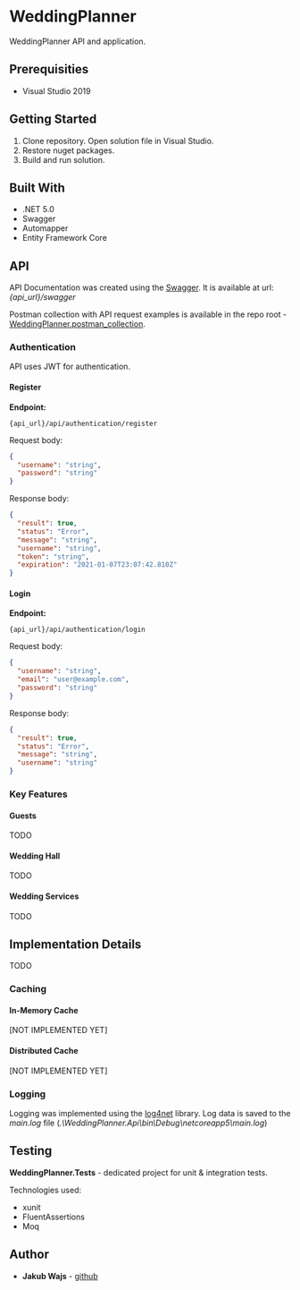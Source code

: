 # WeddingPlanner
WeddingPlanner API and application.

## Prerequisities

* Visual Studio 2019

## Getting Started

1. Clone repository. Open solution file in Visual Studio.
2. Restore nuget packages.
4. Build and run solution.

## Built With

* .NET 5.0
* Swagger
* Automapper
* Entity Framework Core

## API

API Documentation was created using the [Swagger](https://aspnetcore.readthedocs.io/en/stable/tutorials/web-api-help-pages-using-swagger.html). It is available at url: _{api_url}/swagger_

Postman collection with API request examples is available in the repo root - [WeddingPlanner.postman_collection](WeddingPlanner.postman_collection.json).

### Authentication

API uses JWT for authentication.

#### Register

**Endpoint:**

```
{api_url}/api/authentication/register
```

Request body:

```json
{
  "username": "string",
  "password": "string"
}
```

Response body:
```json
{
  "result": true,
  "status": "Error",
  "message": "string",
  "username": "string",
  "token": "string",
  "expiration": "2021-01-07T23:07:42.810Z"
}
```

#### Login

**Endpoint:**

```
{api_url}/api/authentication/login
```

Request body:

```json
{
  "username": "string",
  "email": "user@example.com",
  "password": "string"
}
```

Response body:
```json
{
  "result": true,
  "status": "Error",
  "message": "string",
  "username": "string"
}
```

### Key Features

#### Guests

TODO

#### Wedding Hall

TODO

#### Wedding Services

TODO

## Implementation Details

TODO

### Caching

#### In-Memory Cache

[NOT IMPLEMENTED YET]

#### Distributed Cache

[NOT IMPLEMENTED YET]

### Logging

Logging  was implemented using the [log4net](https://logging.apache.org/log4net/) library. Log data is saved to the _main.log_ file (_.\WeddingPlanner.Api\bin\Debug\netcoreapp5\main.log_)

## Testing

**WeddingPlanner.Tests** - dedicated project for unit & integration tests.

Technologies used:

* xunit
* FluentAssertions
* Moq

## Author

* **Jakub Wajs** - [github](https://github.com/kubawajs)